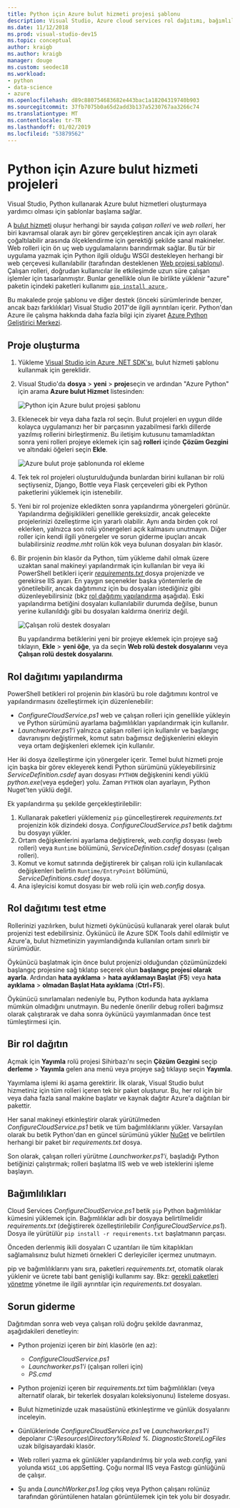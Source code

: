 ```yaml
---
title: Python için Azure bulut hizmeti projesi şablonu
description: Visual Studio, Azure cloud services rol dağıtımı, bağımlılıkları, dahil etme ve sorun giderme Python'da yazılmış için şablonlar sağlar.
ms.date: 11/12/2018
ms.prod: visual-studio-dev15
ms.topic: conceptual
author: kraigb
ms.author: kraigb
manager: douge
ms.custom: seodec18
ms.workload:
- python
- data-science
- azure
ms.openlocfilehash: d89c880754683682e443bac1a18204319740b903
ms.sourcegitcommit: 37fb7075b0a65d2add3b137a5230767aa3266c74
ms.translationtype: MT
ms.contentlocale: tr-TR
ms.lasthandoff: 01/02/2019
ms.locfileid: "53879562"
---
```

# <a name="azure-cloud-service-projects-for-python"></a>Python için Azure bulut hizmeti projeleri

Visual Studio, Python kullanarak Azure bulut hizmetleri oluşturmaya yardımcı olması için şablonlar başlama sağlar.

A [bulut hizmeti](https://docs.microsoft.com/azure/cloud-services/) oluşur herhangi bir sayıda *çalışan rolleri* ve *web rolleri*, her biri kavramsal olarak ayrı bir görev gerçekleştiren ancak için ayrı olarak çoğaltılabilir arasında ölçeklendirme için gerektiği şekilde sanal makineler. Web rolleri için ön uç web uygulamalarını barındırmak sağlar. Bu tür bir uygulama yazmak için Python ilgili olduğu WSGI destekleyen herhangi bir web çerçevesi kullanılabilir (tarafından desteklenen [Web projesi şablonu](python-web-application-project-templates.md)). Çalışan rolleri, doğrudan kullanıcılar ile etkileşimde uzun süre çalışan işlemler için tasarlanmıştır. Bunlar genellikle olun ile birlikte yüklenir "azure" paketin içindeki paketleri kullanımı [ `pip install azure` ](https://pypi.org/project/azure).

Bu makalede proje şablonu ve diğer destek (önceki sürümlerinde benzer, ancak bazı farklılıklar) Visual Studio 2017'de ilgili ayrıntıları içerir. Python'dan Azure ile çalışma hakkında daha fazla bilgi için ziyaret [Azure Python Geliştirici Merkezi](https://docs.microsoft.com/python/azure/?view=azure-python).

## <a name="create-a-project"></a>Proje oluşturma

1. Yükleme [Visual Studio için Azure .NET SDK'sı](https://visualstudio.microsoft.com/vs/azure-tools/), bulut hizmeti şablonu kullanmak için gereklidir.
1. Visual Studio'da **dosya** > **yeni** > **proje**seçin ve ardından "Azure Python" için arama **Azure bulut Hizmet** listesinden:

    ![Python için Azure bulut projesi şablonu](media/template-azure-cloud-project.png)

1. Eklenecek bir veya daha fazla rol seçin. Bulut projeleri en uygun dilde kolayca uygulamanızı her bir parçasının yazabilmesi farklı dillerde yazılmış rollerini birleştirmeniz. Bu iletişim kutusunu tamamladıktan sonra yeni rolleri projeye eklemek için sağ **rolleri** içinde **Çözüm Gezgini** ve altındaki öğeleri seçin **Ekle**.

    ![Azure bulut proje şablonunda rol ekleme](media/template-azure-cloud-service-project-wizard.png)

1. Tek tek rol projeleri oluşturulduğunda bunlardan birini kullanan bir rolü seçtiyseniz, Django, Bottle veya Flask çerçeveleri gibi ek Python paketlerini yüklemek için istenebilir.

1. Yeni bir rol projenize ekledikten sonra yapılandırma yönergeleri görünür. Yapılandırma değişiklikleri genellikle gereksizdir, ancak gelecekte projelerinizi özelleştirme için yararlı olabilir. Aynı anda birden çok rol eklerken, yalnızca son rolü yönergeleri açık kalmasını unutmayın. Diğer roller için kendi ilgili yönergeler ve sorun giderme ipuçları ancak bulabilirsiniz *readme.mht* rolün kök veya bulunan dosyaları *bin* klasör.

1. Bir projenin *bin* klasör da Python, tüm yükleme dahil olmak üzere uzaktan sanal makineyi yapılandırmak için kullanılan bir veya iki PowerShell betikleri içerir [ *requirements.txt* ](#dependencies) dosya projenizde ve gerekirse IIS ayarı. En yaygın seçenekler başka yöntemlerle de yönetilebilir, ancak dağıtımınız için bu dosyaları istediğiniz gibi düzenleyebilirsiniz (bkz [rol dağıtımı yapılandırma](#configure-role-deployment) aşağıda). Eski yapılandırma betiğini dosyaları kullanılabilir durumda değilse, bunun yerine kullanıldığı gibi bu dosyaları kaldırma öneririz değil.

    ![Çalışan rolü destek dosyaları](media/template-azure-cloud-service-worker-role-support-files.png)

    Bu yapılandırma betiklerini yeni bir projeye eklemek için projeye sağ tıklayın, **Ekle** > **yeni öğe**, ya da seçin **Web rolü destek dosyalarını** veya **Çalışan rolü destek dosyalarını**.

## <a name="configure-role-deployment"></a>Rol dağıtımı yapılandırma

PowerShell betikleri rol projenin *bin* klasörü bu role dağıtımını kontrol ve yapılandırmasını özelleştirmek için düzenlenebilir:

- *ConfigureCloudService.ps1* web ve çalışan rolleri için genellikle yükleyin ve Python sürümünü ayarlama bağımlılıkları yapılandırmak için kullanılır.
- *Launchworker.ps1'i* yalnızca çalışan rolleri için kullanılır ve başlangıç davranışını değiştirmek, komut satırı bağımsız değişkenlerini ekleyin veya ortam değişkenleri eklemek için kullanılır.

Her iki dosya özelleştirme için yönergeler içerir. Temel bulut hizmeti proje için başka bir görev ekleyerek kendi Python sürümünü yükleyebilirsiniz *ServiceDefinition.csdef* ayarı dosyası `PYTHON` değişkenini kendi yüklü *python.exe*(veya eşdeğer) yolu. Zaman `PYTHON` olan ayarlayın, Python Nuget'ten yüklü değil.

Ek yapılandırma şu şekilde gerçekleştirilebilir:

1. Kullanarak paketleri yüklemeniz `pip` güncelleştirerek *requirements.txt* projenizin kök dizindeki dosya. *ConfigureCloudService.ps1* betik dağıtımı bu dosyayı yükler.
1. Ortam değişkenlerini ayarlama değiştirerek, *web.config* dosyası (web rolleri) veya `Runtime` bölümünü, *ServiceDefinition.csdef* dosyası (çalışan rolleri).
1. Komut ve komut satırında değiştirerek bir çalışan rolü için kullanılacak değişkenleri belirtin `Runtime/EntryPoint` bölümünü, *ServiceDefinitions.csdef* dosya.
1. Ana işleyicisi komut dosyası bir web rolü için *web.config* dosya.

## <a name="test-role-deployment"></a>Rol dağıtımı test etme

Rollerinizi yazılırken, bulut hizmeti öykünücüsü kullanarak yerel olarak bulut projenizi test edebilirsiniz. Öykünücü ile Azure SDK Tools dahil edilmiştir ve Azure'a, bulut hizmetinizin yayımlandığında kullanılan ortam sınırlı bir sürümüdür.

Öykünücü başlatmak için önce bulut projenizi olduğundan çözümünüzdeki başlangıç projesine sağ tıklatıp seçerek olun **başlangıç projesi olarak ayarla**. Ardından **hata ayıklama** > **hata ayıklamayı Başlat** (**F5**) veya **hata ayıklama** > **olmadan Başlat Hata ayıklama** (**Ctrl**+**F5**).

Öykünücü sınırlamaları nedeniyle bu, Python kodunda hata ayıklama mümkün olmadığını unutmayın. Bu nedenle önerilir debug rolleri bağımsız olarak çalıştırarak ve daha sonra öykünücü yayımlanmadan önce test tümleştirmesi için.

## <a name="deploy-a-role"></a>Bir rol dağıtın

Açmak için **Yayımla** rolü projesi Sihirbazı'nı seçin **Çözüm Gezgini** seçip **derleme** > **Yayımla** gelen ana menü veya projeye sağ tıklayıp seçin **Yayımla**.

Yayımlama işlemi iki aşama gerektirir. İlk olarak, Visual Studio bulut hizmetiniz için tüm rolleri içeren tek bir paket oluşturur. Bu, her rol için bir veya daha fazla sanal makine başlatır ve kaynak dağıtır Azure'a dağıtılan bir pakettir.

Her sanal makineyi etkinleştirir olarak yürütülmeden *ConfigureCloudService.ps1* betik ve tüm bağımlılıklarını yükler. Varsayılan olarak bu betik Python'dan en güncel sürümünü yükler [NuGet](https://www.nuget.org/packages?q=Tags%3A%22python%22+Authors%3A%22Python+Software+Foundation%22) ve belirtilen herhangi bir paket bir *requirements.txt* dosya.

Son olarak, çalışan rolleri yürütme *Launchworker.ps1'i*, başladığı Python betiğinizi çalıştırmak; rolleri başlatma IIS web ve web isteklerini işleme başlayın.

## <a name="dependencies"></a>Bağımlılıkları

Cloud Services *ConfigureCloudService.ps1* betik `pip` Python bağımlılıklar kümesini yüklemek için. Bağımlılıklar adlı bir dosyaya belirtilmelidir *requirements.txt* (değiştirerek özelleştirilebilir *ConfigureCloudService.ps1*). Dosya ile yürütülür `pip install -r requirements.txt` başlatmanın parçası.

Önceden derlenmiş ikili dosyaları C uzantıları ile tüm kitaplıkları sağlamalısınız bulut hizmeti örnekleri C derleyiciler içermez unutmayın.

pip ve bağımlılıklarını yanı sıra, paketleri *requirements.txt*, otomatik olarak yüklenir ve ücrete tabi bant genişliği kullanımı say. Bkz: [gerekli paketleri yönetme](managing-required-packages-with-requirements-txt.md) yönetme ile ilgili ayrıntılar için *requirements.txt* dosyaları.

## <a name="troubleshooting"></a>Sorun giderme

Dağıtımdan sonra web veya çalışan rolü doğru şekilde davranmaz, aşağıdakileri denetleyin:

- Python projenizi içeren bir *bin\\*  klasörle (en az):

  - *ConfigureCloudService.ps1*
  - *Launchworker.ps1'i* (çalışan rolleri için)
  - *PS.cmd*

- Python projenizi içeren bir *requirements.txt* tüm bağımlılıkları (veya alternatif olarak, bir tekerlek dosyaları koleksiyonunu) listeleme dosyası.
- Bulut hizmetinizde uzak masaüstünü etkinleştirme ve günlük dosyalarını inceleyin.
- Günlüklerinde *ConfigureCloudService.ps1* ve *Launchworker.ps1'i* depolanır *C:\Resources\Directory\%Roleıd %. DiagnosticStore\LogFiles* uzak bilgisayardaki klasör.
- Web rolleri yazma ek günlükler yapılandırılmış bir yola *web.config*, yani yolunda `WSGI_LOG` appSetting. Çoğu normal IIS veya Fastcgı günlüğünü de çalışır.
- Şu anda *LaunchWorker.ps1.log* çıkış veya Python çalışanı rolünüz tarafından görüntülenen hataları görüntülemek için tek yolu bir dosyadır.
